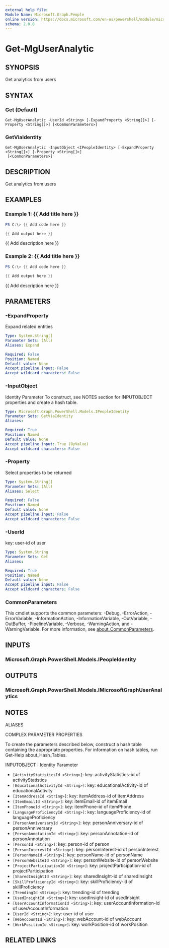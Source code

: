 ```yaml
---
external help file:
Module Name: Microsoft.Graph.People
online version: https://docs.microsoft.com/en-us/powershell/module/microsoft.graph.people/get-mguseranalytic
schema: 2.0.0
---
```


# Get-MgUserAnalytic

## SYNOPSIS
Get analytics from users

## SYNTAX

### Get (Default)
```
Get-MgUserAnalytic -UserId <String> [-ExpandProperty <String[]>] [-Property <String[]>] [<CommonParameters>]
```

### GetViaIdentity
```
Get-MgUserAnalytic -InputObject <IPeopleIdentity> [-ExpandProperty <String[]>] [-Property <String[]>]
 [<CommonParameters>]
```

## DESCRIPTION
Get analytics from users

## EXAMPLES

### Example 1: {{ Add title here }}
```powershell
PS C:\> {{ Add code here }}

{{ Add output here }}
```

{{ Add description here }}

### Example 2: {{ Add title here }}
```powershell
PS C:\> {{ Add code here }}

{{ Add output here }}
```

{{ Add description here }}

## PARAMETERS

### -ExpandProperty
Expand related entities

```yaml
Type: System.String[]
Parameter Sets: (All)
Aliases: Expand

Required: False
Position: Named
Default value: None
Accept pipeline input: False
Accept wildcard characters: False
```

### -InputObject
Identity Parameter
To construct, see NOTES section for INPUTOBJECT properties and create a hash table.

```yaml
Type: Microsoft.Graph.PowerShell.Models.IPeopleIdentity
Parameter Sets: GetViaIdentity
Aliases:

Required: True
Position: Named
Default value: None
Accept pipeline input: True (ByValue)
Accept wildcard characters: False
```

### -Property
Select properties to be returned

```yaml
Type: System.String[]
Parameter Sets: (All)
Aliases: Select

Required: False
Position: Named
Default value: None
Accept pipeline input: False
Accept wildcard characters: False
```

### -UserId
key: user-id of user

```yaml
Type: System.String
Parameter Sets: Get
Aliases:

Required: True
Position: Named
Default value: None
Accept pipeline input: False
Accept wildcard characters: False
```

### CommonParameters
This cmdlet supports the common parameters: -Debug, -ErrorAction, -ErrorVariable, -InformationAction, -InformationVariable, -OutVariable, -OutBuffer, -PipelineVariable, -Verbose, -WarningAction, and -WarningVariable. For more information, see [about_CommonParameters](http://go.microsoft.com/fwlink/?LinkID=113216).

## INPUTS

### Microsoft.Graph.PowerShell.Models.IPeopleIdentity

## OUTPUTS

### Microsoft.Graph.PowerShell.Models.IMicrosoftGraphUserAnalytics

## NOTES

ALIASES

COMPLEX PARAMETER PROPERTIES

To create the parameters described below, construct a hash table containing the appropriate properties. For information on hash tables, run Get-Help about_Hash_Tables.


INPUTOBJECT <IPeopleIdentity>: Identity Parameter
  - `[ActivityStatisticsId <String>]`: key: activityStatistics-id of activityStatistics
  - `[EducationalActivityId <String>]`: key: educationalActivity-id of educationalActivity
  - `[ItemAddressId <String>]`: key: itemAddress-id of itemAddress
  - `[ItemEmailId <String>]`: key: itemEmail-id of itemEmail
  - `[ItemPhoneId <String>]`: key: itemPhone-id of itemPhone
  - `[LanguageProficiencyId <String>]`: key: languageProficiency-id of languageProficiency
  - `[PersonAnniversaryId <String>]`: key: personAnniversary-id of personAnniversary
  - `[PersonAnnotationId <String>]`: key: personAnnotation-id of personAnnotation
  - `[PersonId <String>]`: key: person-id of person
  - `[PersonInterestId <String>]`: key: personInterest-id of personInterest
  - `[PersonNameId <String>]`: key: personName-id of personName
  - `[PersonWebsiteId <String>]`: key: personWebsite-id of personWebsite
  - `[ProjectParticipationId <String>]`: key: projectParticipation-id of projectParticipation
  - `[SharedInsightId <String>]`: key: sharedInsight-id of sharedInsight
  - `[SkillProficiencyId <String>]`: key: skillProficiency-id of skillProficiency
  - `[TrendingId <String>]`: key: trending-id of trending
  - `[UsedInsightId <String>]`: key: usedInsight-id of usedInsight
  - `[UserAccountInformationId <String>]`: key: userAccountInformation-id of userAccountInformation
  - `[UserId <String>]`: key: user-id of user
  - `[WebAccountId <String>]`: key: webAccount-id of webAccount
  - `[WorkPositionId <String>]`: key: workPosition-id of workPosition

## RELATED LINKS

